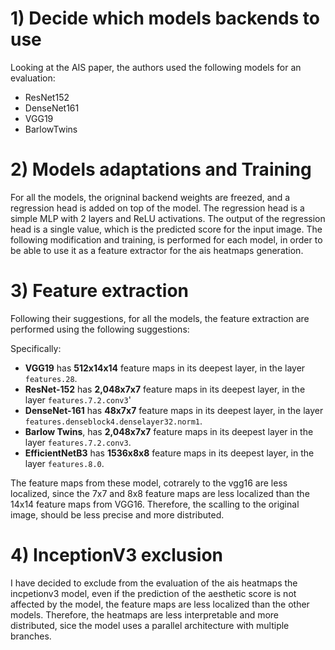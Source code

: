 # 1) Decide which models backends to use

Looking at the AIS paper, the authors used the following models for an evaluation:
 - ResNet152
 - DenseNet161
 - VGG19
 - BarlowTwins
 

# 2) Models adaptations and Training

For all the models, the origninal backend weights are freezed, and a regression head is added on top of the model. The regression head is a simple MLP with 2 layers and ReLU activations. The output of the regression head is a single value, which is the predicted score for the input image.
The following modification and training, is performed for each model, in order to be able to use it as a feature extractor for the ais heatmaps generation.

# 3) Feature extraction

Following their suggestions, for all the models, the feature extraction are performed using the following suggestions:

Specifically:
*   **VGG19** has **512x14x14** feature maps in its deepest layer, in the layer `features.28`.
*   **ResNet-152** has **2,048x7x7** feature maps in its deepest layer, in the layer `features.7.2.conv3`'
*   **DenseNet-161** has **48x7x7** feature maps in its deepest layer, in the layer `features.denseblock4.denselayer32.norm1`.
*   **Barlow Twins**, has **2,048x7x7** feature maps in its deepest layer in the layer `features.7.2.conv3`.
*  **EfficientNetB3** has **1536x8x8** feature maps in its deepest layer, in the layer `features.8.0`.

The feature maps from these model, cotrarely to the vgg16 are less localized, since the 7x7 and 8x8 feature maps are less localized than the 14x14 feature maps from VGG16. Therefore, the scalling to the original image, should be less precise and more distributed.

# 4) InceptionV3 exclusion

I have decided to exclude from the evaluation of the ais heatmaps the incpetionv3 model, even if the prediction of the aesthetic score is not affected by the model, the feature maps are less localized than the other models. Therefore, the heatmaps are less interpretable and more distributed, sice the model uses a parallel architecture with multiple branches. 